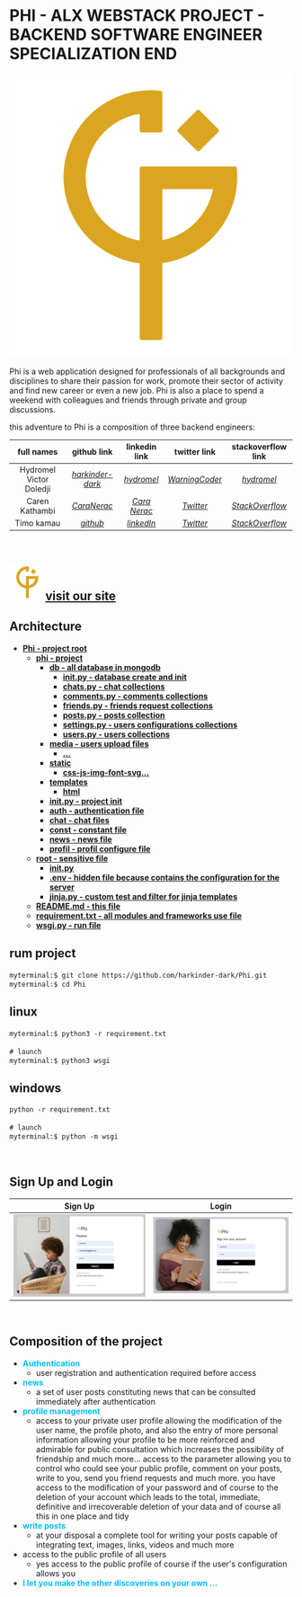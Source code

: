 **PHI - ALX WEBSTACK PROJECT - BACKEND SOFTWARE ENGINEER SPECIALIZATION END**
==============================================================================

![Phi](./phi/static/svg/phi-320.svg)

Phi is a web application designed for professionals of all backgrounds and disciplines to share their passion for work, promote their sector of activity and find new career or even a new job. Phi is also a place to spend a weekend with colleagues and friends through private and group discussions.

this adventure to Phi is a composition of three backend engineers:

| full names | github link | linkedin link | twitter link | stackoverflow link |
| :---------:| :----------:| :------------:| :-----------:| :-----------------:|
| Hydromel Victor Doledji | [*harkinder-dark*](https://github.com/harkinder-dark) | [*hydromel*](https://www.linkedin.com/in/hydromel/) | [*WarningCode*r](https://twitter.com/WarningCode) | [*hydromel*](https://stackoverflow.com/users/20591064/hydromel) |
| Caren Kathambi | [*CaraNerac*](https://github.com/CaraNerac) | [*Cara Nerac*](linkedin) | [*Twitter*]() | [*StackOverflow*]() |
| Timo kamau | [*github*]() | [*linkedIn*]() | [*Twitter*]() | [*StackOverflow*]() |
<br>

## ![Phi](./phi/static/svg/phi-32.svg)[**visit our site**]()

## Architecture

* [**Phi - project root**](.)
  * [**phi - project**](../Phi)
    * [**db - all database in mongodb**](./phi/db/)
      * [****init**.py - database create and init**](./phi/db/__init__.py)
      * [**chats.py - chat collections**](./phi/db/)
      * [**comments.py - comments collections**](./phi/db/comments.py)
      * [**friends.py - friends request collections**](./phi/db/friends.py)
      * [**posts.py - posts collection**](./phi/db/posts.py)
      * [**settings.py - users configurations collections**](./phi/db/settings.py)
      * [**users.py - users collections**](./phi/db/users.py)
    * [**media - users upload files**](./phi/medias/)
      * [**...**](media)
    * [**static**](./phi/static)
      * [**css-js-img-font-svg...**](css-js-img-font-svg)
    * [**templates**](./phi/templates)
      * [**html**](...)
    * [****init**.py - project init**](./phi/__init__.py)
    * [**auth - authentication file**](./phi/auth.py)
    * [**chat - chat files**](./phi/chat.py)
    * [**const - constant file**](./phi/const.py)
    * [**news - news file**](./phi/news.py)
    * [**profil - profil configure file**](./phi/profil.py)
  * [**root - sensitive file**](../Phi/root/)
    * [**__init__.py**](../Phi/root/__init__.py)
    * [**.env - hidden file because contains the configuration for the server**](../Phi/root/..)
    * [**jinja.py - custom test and filter for jinja templates**](../Phi/root/jinja.py)
  * [**README.md - this file**](README.md)
  * [**requirement.txt - all modules and frameworks use file**](requirement.txt)
  * [**wsgi.py - run file**](wsgi.py)

## **rum project**

```
myterminal:$ git clone https://github.com/harkinder-dark/Phi.git
myterminal:$ cd Phi
```

**linux**
--------------------------------------------------------

```
myterminal:$ python3 -r requirement.txt

# launch
myterminal:$ python3 wsgi
```

**windows**
--------------------------------------------------------

```
python -r requirement.txt

# launch
myterminal:$ python -m wsgi
```

<br>

## Sign Up and Login

| Sign Up | Login |
|:-------:|:-----:|
| ![](./phi/static/img/Capture.PNG) | ![](./phi/static/img/Capture1.PNG) |

<br>

## Composition of the project

* <span style="color: deepskyblue; font-weight: bolder;">Authentication</span>
  * user registration and authentication required before access
* <span style="color: deepskyblue; font-weight: bolder;">news</span>
  * a set of user posts constituting news that can be consulted immediately after authentication
* <span style="color: deepskyblue; font-weight: bolder;">profile management</span>
  * access to your private user profile allowing the modification of the user name, the profile photo, and also the entry of more personal information allowing your profile to be more reinforced and admirable for public consultation which increases the possibility of friendship and much more...
  access to the parameter allowing you to control who could see your public profile, comment on your posts, write to you, send you friend requests and much more.
  you have access to the modification of your password and of course to the deletion of your account which leads to the total, immediate, definitive and irrecoverable deletion of your data and of course all this in one place and tidy
* <span style="color: deepskyblue; font-weight: bolder;">write posts</span>
  * at your disposal a complete tool for writing your posts capable of integrating text, images, links, videos and much more
* access to the public profile of all users
  * yes access to the public profile of course if the user's configuration allows you
* <span style="color: deepskyblue; font-weight: bolder;">I let you make the other discoveries on your own ...</span>
